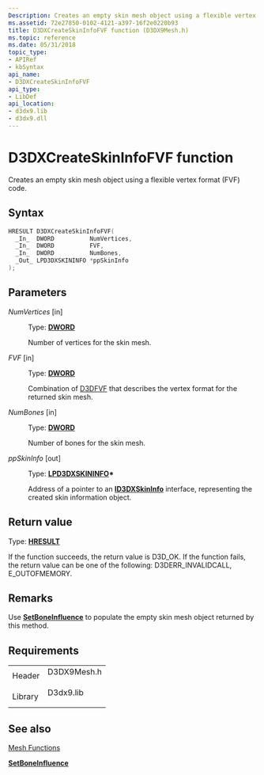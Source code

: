 ```yaml
---
Description: Creates an empty skin mesh object using a flexible vertex format (FVF) code.
ms.assetid: 72e27850-0102-4121-a397-16f2e0220b93
title: D3DXCreateSkinInfoFVF function (D3DX9Mesh.h)
ms.topic: reference
ms.date: 05/31/2018
topic_type: 
- APIRef
- kbSyntax
api_name: 
- D3DXCreateSkinInfoFVF
api_type: 
- LibDef
api_location: 
- d3dx9.lib
- d3dx9.dll
---
```


# D3DXCreateSkinInfoFVF function

Creates an empty skin mesh object using a flexible vertex format (FVF) code.

## Syntax


```C++
HRESULT D3DXCreateSkinInfoFVF(
  _In_  DWORD          NumVertices,
  _In_  DWORD          FVF,
  _In_  DWORD          NumBones,
  _Out_ LPD3DXSKININFO *ppSkinInfo
);
```



## Parameters

<dl> <dt>

*NumVertices* \[in\]
</dt> <dd>

Type: **[**DWORD**](../winprog/windows-data-types.md)**

Number of vertices for the skin mesh.

</dd> <dt>

*FVF* \[in\]
</dt> <dd>

Type: **[**DWORD**](../winprog/windows-data-types.md)**

Combination of [D3DFVF](d3dfvf.md) that describes the vertex format for the returned skin mesh.

</dd> <dt>

*NumBones* \[in\]
</dt> <dd>

Type: **[**DWORD**](../winprog/windows-data-types.md)**

Number of bones for the skin mesh.

</dd> <dt>

*ppSkinInfo* \[out\]
</dt> <dd>

Type: **[**LPD3DXSKININFO**](id3dxskininfo.md)\***

Address of a pointer to an [**ID3DXSkinInfo**](id3dxskininfo.md) interface, representing the created skin information object.

</dd> </dl>

## Return value

Type: **[**HRESULT**](https://msdn.microsoft.com/library/Bb401631(v=MSDN.10).aspx)**

If the function succeeds, the return value is D3D\_OK. If the function fails, the return value can be one of the following: D3DERR\_INVALIDCALL, E\_OUTOFMEMORY.

## Remarks

Use [**SetBoneInfluence**](id3dxskininfo--setboneinfluence.md) to populate the empty skin mesh object returned by this method.

## Requirements



|                    |                                                                                        |
|--------------------|----------------------------------------------------------------------------------------|
| Header<br/>  | <dl> <dt>D3DX9Mesh.h</dt> </dl> |
| Library<br/> | <dl> <dt>D3dx9.lib</dt> </dl>   |



## See also

<dl> <dt>

[Mesh Functions](dx9-graphics-reference-d3dx-functions-mesh.md)
</dt> <dt>

[**SetBoneInfluence**](id3dxskininfo--setboneinfluence.md)
</dt> </dl>

 

 